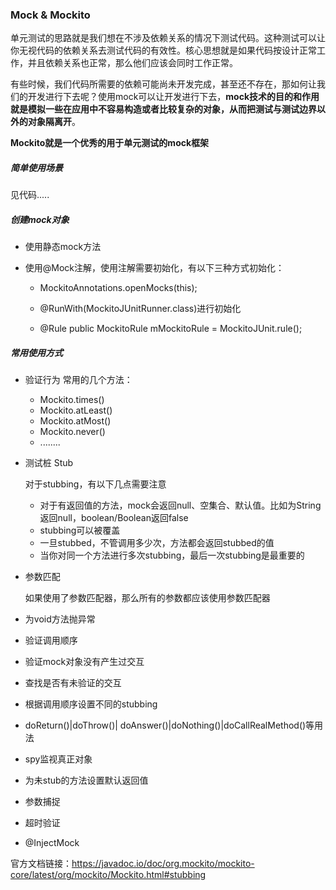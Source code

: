 ### Mock & Mockito

单元测试的思路就是我们想在不涉及依赖关系的情况下测试代码。这种测试可以让你无视代码的依赖关系去测试代码的有效性。核心思想就是如果代码按设计正常工作，并且依赖关系也正常，那么他们应该会同时工作正常。

有些时候，我们代码所需要的依赖可能尚未开发完成，甚至还不存在，那如何让我们的开发进行下去呢？使用mock可以让开发进行下去，**mock技术的目的和作用就是模拟一些在应用中不容易构造或者比较复杂的对象，从而把测试与测试边界以外的对象隔离开**。

**Mockito就是一个优秀的用于单元测试的mock框架**

##### 简单使用场景

见代码.....

##### 创建mock对象

- 使用静态mock方法

- 使用@Mock注解，使用注解需要初始化，有以下三种方式初始化：

  - MockitoAnnotations.openMocks(this);

  - @RunWith(MockitoJUnitRunner.class)进行初始化

  - @Rule public MockitoRule mMockitoRule = MockitoJUnit.rule();

##### 常用使用方式

- 验证行为
  常用的几个方法：

  - Mockito.times()
  - Mockito.atLeast()
  - Mockito.atMost()
  - Mockito.never()
  - ........
  
- 测试桩 Stub

  对于stubbing，有以下几点需要注意

  - 对于有返回值的方法，mock会返回null、空集合、默认值。比如为String返回null，boolean/Boolean返回false
  - stubbing可以被覆盖
  - 一旦stubbed，不管调用多少次，方法都会返回stubbed的值
  - 当你对同一个方法进行多次stubbing，最后一次stubbing是最重要的

- 参数匹配

  如果使用了参数匹配器，那么所有的参数都应该使用参数匹配器

- 为void方法抛异常

- 验证调用顺序

- 验证mock对象没有产生过交互

- 查找是否有未验证的交互

- 根据调用顺序设置不同的stubbing

- doReturn()|doThrow()| doAnswer()|doNothing()|doCallRealMethod()等用法

- spy监视真正对象

- 为未stub的方法设置默认返回值

- 参数捕捉

- 超时验证

- @InjectMock

官方文档链接：https://javadoc.io/doc/org.mockito/mockito-core/latest/org/mockito/Mockito.html#stubbing





















